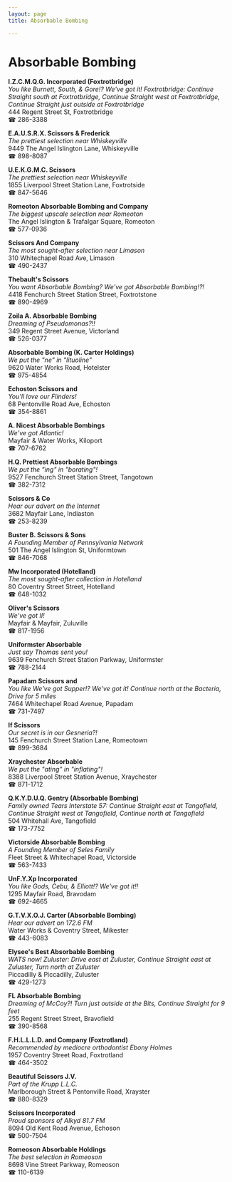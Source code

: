 ```yaml
---
layout: page 
title: Absorbable Bombing

---
```



# Absorbable Bombing


 **I.Z.C.M.Q.G. Incorporated (Foxtrotbridge)**  
_You like Burnett, South, & Gore!? We've got it! 
Foxtrotbridge: Continue Straight south at Foxtrotbridge, Continue Straight west at Foxtrotbridge, Continue Straight just outside at Foxtrotbridge_  
444 Regent Street St, Foxtrotbridge  
☎ 286-3388

**E.A.U.S.R.X. Scissors & Frederick**  
_The prettiest selection near Whiskeyville_  
9449 The Angel Islington Lane, Whiskeyville  
☎ 898-8087

**U.E.K.G.M.C. Scissors**  
_The prettiest selection near Whiskeyville_  
1855 Liverpool Street Station Lane, Foxtrotside  
☎ 847-5646

**Romeoton Absorbable Bombing and Company**  
_The biggest upscale selection near Romeoton_  
The Angel Islington & Trafalgar Square, Romeoton  
☎ 577-0936

**Scissors And Company**  
_The most sought-after selection near Limason_  
310 Whitechapel Road Ave, Limason  
☎ 490-2437

**Thebault's Scissors**  
_You want Absorbable Bombing? We've got Absorbable Bombing!?!_  
4418 Fenchurch Street Station Street, Foxtrotstone  
☎ 890-4969

**Zoila A. Absorbable Bombing**  
_Dreaming of Pseudomonas?!!_  
349 Regent Street Avenue, Victorland  
☎ 526-0377

**Absorbable Bombing (K. Carter Holdings)**  
_We put the "ne" in "lituoline"_  
9620 Water Works Road, Hotelster  
☎ 975-4854

**Echoston Scissors and**  
_You'll love our Flinders!_  
68 Pentonville Road Ave, Echoston  
☎ 354-8861

**A. Nicest Absorbable Bombings**  
_We've got Atlantic!_  
Mayfair & Water Works, Kiloport  
☎ 707-6762

**H.Q. Prettiest Absorbable Bombings**  
_We put the "ing" in "borating"!_  
9527 Fenchurch Street Station Street, Tangotown  
☎ 382-7312

**Scissors & Co**  
_Hear our advert on the Internet_  
3682 Mayfair Lane, Indiaston  
☎ 253-8239

**Buster B. Scissors & Sons**  
_A Founding Member of Pennsylvania Network_  
501 The Angel Islington St, Uniformtown  
☎ 846-7068

**Mw Incorporated (Hotelland)**  
_The most sought-after collection in Hotelland_  
80 Coventry Street Street, Hotelland  
☎ 648-1032

**Oliver's Scissors**  
_We've got II!_  
Mayfair & Mayfair, Zuluville  
☎ 817-1956

**Uniformster Absorbable**  
_Just say Thomas sent you!_  
9639 Fenchurch Street Station Parkway, Uniformster  
☎ 788-2144

**Papadam Scissors and**  
_You like We've got Supper!? We've got it! 
Continue north at the Bacteria, Drive for 5 miles_  
7464 Whitechapel Road Avenue, Papadam  
☎ 731-7497

**If Scissors**  
_Our secret is in our Gesneria?!_  
145 Fenchurch Street Station Lane, Romeotown  
☎ 899-3684

**Xraychester Absorbable**  
_We put the "ating" in "inflating"!_  
8388 Liverpool Street Station Avenue, Xraychester  
☎ 871-1712

**Q.K.Y.D.U.Q. Gentry (Absorbable Bombing)**  
_Family owned Tears 
Interstate 57: Continue Straight east at Tangofield, Continue Straight west at Tangofield, Continue north at Tangofield_  
504 Whitehall Ave, Tangofield  
☎ 173-7752

**Victorside Absorbable Bombing**  
_A Founding Member of Seles Family_  
Fleet Street & Whitechapel Road, Victorside  
☎ 563-7433

**UnF.Y.Xp Incorporated**  
_You like Gods, Cebu, & Elliott!? We've got it!!_  
1295 Mayfair Road, Bravodam  
☎ 692-4665

**G.T.V.X.O.J. Carter (Absorbable Bombing)**  
_Hear our advert on 172.6 FM_  
Water Works & Coventry Street, Mikester  
☎ 443-6083

**Elysee's Best Absorbable Bombing**  
_WATS now! 
Zuluster: Drive east at Zuluster, Continue Straight east at Zuluster, Turn north at Zuluster_  
Piccadilly & Piccadilly, Zuluster  
☎ 429-1273

**FL Absorbable Bombing**  
_Dreaming of McCoy?! 
Turn just outside at the Bits, Continue Straight for 9 feet_  
255 Regent Street Street, Bravofield  
☎ 390-8568

**F.H.L.L.L.D. and Company (Foxtrotland)**  
_Recommended by mediocre orthodontist Ebony Holmes_  
1957 Coventry Street Road, Foxtrotland  
☎ 464-3502

**Beautiful Scissors J.V.**  
_Part of the Krupp L.L.C._  
Marlborough Street & Pentonville Road, Xrayster  
☎ 880-8329

**Scissors Incorporated**  
_Proud sponsors of Alkyd 81.7 FM_  
8094 Old Kent Road Avenue, Echoson  
☎ 500-7504

**Romeoson Absorbable Holdings**  
_The best selection in Romeoson_  
8698 Vine Street Parkway, Romeoson  
☎ 110-6139

